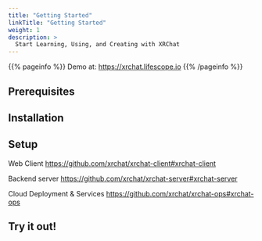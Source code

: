 ```yaml
---
title: "Getting Started"
linkTitle: "Getting Started"
weight: 1
description: >
  Start Learning, Using, and Creating with XRChat
---
```


{{% pageinfo %}}
Demo at: https://xrchat.lifescope.io
{{% /pageinfo %}}

## Prerequisites

## Installation

## Setup

Web Client 
https://github.com/xrchat/xrchat-client#xrchat-client

Backend server
https://github.com/xrchat/xrchat-server#xrchat-server

Cloud Deployment & Services
https://github.com/xrchat/xrchat-ops#xrchat-ops

## Try it out!

